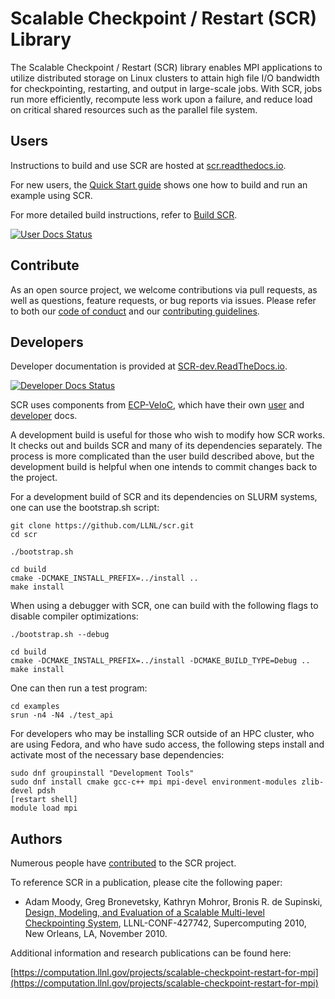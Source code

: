 # Scalable Checkpoint / Restart (SCR) Library

The Scalable Checkpoint / Restart (SCR) library enables MPI applications
to utilize distributed storage on Linux clusters to attain high file I/O
bandwidth for checkpointing, restarting, and output in large-scale jobs.
With SCR, jobs run more efficiently, recompute less work upon a failure,
and reduce load on critical shared resources such as the parallel file system.

## Users

Instructions to build and use SCR are hosted at [scr.readthedocs.io](https://scr.readthedocs.io/en/latest/).

For new users, the [Quick Start guide](https://scr.readthedocs.io/en/latest/users/quick.html)
shows one how to build and run an example using SCR.

For more detailed build instructions, refer to [Build SCR](https://scr.readthedocs.io/en/latest/users/build.html).

[![User Docs Status](https://readthedocs.org/projects/scr/badge/?version=latest)](https://scr.readthedocs.io/en/latest/?badge=latest)

## Contribute

As an open source project, we welcome contributions via pull requests,
as well as questions, feature requests, or bug reports via issues.
Please refer to both our [code of conduct](CODE_OF_CONDUCT.md) and our [contributing guidelines](CONTRIBUTING.md).

## Developers

Developer documentation is provided at [SCR-dev.ReadTheDocs.io](https://scr-dev.readthedocs.io/en/latest/).

[![Developer Docs Status](https://readthedocs.org/projects/scr-dev/badge/?version=latest)](https://scr-dev.readthedocs.io/en/latest/?badge=latest)

SCR uses components from [ECP-VeloC](https://github.com/ECP-VeloC),
which have their own [user](https://github.com/ECP-VeloC/component-user-docs)
and [developer](https://github.com/ECP-VeloC/component-dev-docs) docs.

A development build is useful for those who wish to modify how SCR works.
It checks out and builds SCR and many of its dependencies separately.
The process is more complicated than the user build described above,
but the development build is helpful when one intends to commit changes back to the project.

For a development build of SCR and its dependencies on SLURM systems,
one can use the bootstrap.sh script:

    git clone https://github.com/LLNL/scr.git
    cd scr

    ./bootstrap.sh

    cd build
    cmake -DCMAKE_INSTALL_PREFIX=../install ..
    make install

When using a debugger with SCR, one can build with the following flags to disable compiler optimizations:

    ./bootstrap.sh --debug

    cd build
    cmake -DCMAKE_INSTALL_PREFIX=../install -DCMAKE_BUILD_TYPE=Debug ..
    make install

One can then run a test program:

    cd examples
    srun -n4 -N4 ./test_api

For developers who may be installing SCR outside of an HPC cluster,
who are using Fedora, and who have sudo access,
the following steps install and activate most of the necessary base dependencies:

    sudo dnf groupinstall "Development Tools"
    sudo dnf install cmake gcc-c++ mpi mpi-devel environment-modules zlib-devel pdsh
    [restart shell]
    module load mpi

## Authors

Numerous people have [contributed](https://github.com/llnl/scr/graphs/contributors) to the SCR project.

To reference SCR in a publication, please cite the following paper:

* Adam Moody, Greg Bronevetsky, Kathryn Mohror, Bronis R. de Supinski, [Design, Modeling, and Evaluation of a Scalable Multi-level Checkpointing System](http://dl.acm.org/citation.cfm?id=1884666), LLNL-CONF-427742, Supercomputing 2010, New Orleans, LA, November 2010.

Additional information and research publications can be found here:

[https://computation.llnl.gov/projects/scalable-checkpoint-restart-for-mpi](https://computation.llnl.gov/projects/scalable-checkpoint-restart-for-mpi)
